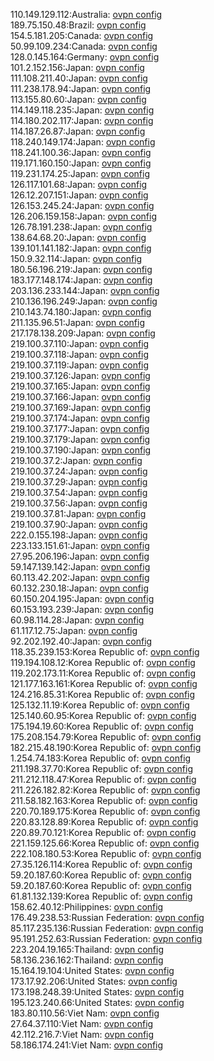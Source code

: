 110.149.129.112:Australia: [ovpn config](vpn/110_149_129_112.ovpn)  
189.75.150.48:Brazil: [ovpn config](vpn/189_75_150_48.ovpn)  
154.5.181.205:Canada: [ovpn config](vpn/154_5_181_205.ovpn)  
50.99.109.234:Canada: [ovpn config](vpn/50_99_109_234.ovpn)  
128.0.145.164:Germany: [ovpn config](vpn/128_0_145_164.ovpn)  
101.2.152.156:Japan: [ovpn config](vpn/101_2_152_156.ovpn)  
111.108.211.40:Japan: [ovpn config](vpn/111_108_211_40.ovpn)  
111.238.178.94:Japan: [ovpn config](vpn/111_238_178_94.ovpn)  
113.155.80.60:Japan: [ovpn config](vpn/113_155_80_60.ovpn)  
114.149.118.235:Japan: [ovpn config](vpn/114_149_118_235.ovpn)  
114.180.202.117:Japan: [ovpn config](vpn/114_180_202_117.ovpn)  
114.187.26.87:Japan: [ovpn config](vpn/114_187_26_87.ovpn)  
118.240.149.174:Japan: [ovpn config](vpn/118_240_149_174.ovpn)  
118.241.100.36:Japan: [ovpn config](vpn/118_241_100_36.ovpn)  
119.171.160.150:Japan: [ovpn config](vpn/119_171_160_150.ovpn)  
119.231.174.25:Japan: [ovpn config](vpn/119_231_174_25.ovpn)  
126.117.101.68:Japan: [ovpn config](vpn/126_117_101_68.ovpn)  
126.12.207.151:Japan: [ovpn config](vpn/126_12_207_151.ovpn)  
126.153.245.24:Japan: [ovpn config](vpn/126_153_245_24.ovpn)  
126.206.159.158:Japan: [ovpn config](vpn/126_206_159_158.ovpn)  
126.78.191.238:Japan: [ovpn config](vpn/126_78_191_238.ovpn)  
138.64.68.20:Japan: [ovpn config](vpn/138_64_68_20.ovpn)  
139.101.141.182:Japan: [ovpn config](vpn/139_101_141_182.ovpn)  
150.9.32.114:Japan: [ovpn config](vpn/150_9_32_114.ovpn)  
180.56.196.219:Japan: [ovpn config](vpn/180_56_196_219.ovpn)  
183.177.148.174:Japan: [ovpn config](vpn/183_177_148_174.ovpn)  
203.136.233.144:Japan: [ovpn config](vpn/203_136_233_144.ovpn)  
210.136.196.249:Japan: [ovpn config](vpn/210_136_196_249.ovpn)  
210.143.74.180:Japan: [ovpn config](vpn/210_143_74_180.ovpn)  
211.135.96.51:Japan: [ovpn config](vpn/211_135_96_51.ovpn)  
217.178.138.209:Japan: [ovpn config](vpn/217_178_138_209.ovpn)  
219.100.37.110:Japan: [ovpn config](vpn/219_100_37_110.ovpn)  
219.100.37.118:Japan: [ovpn config](vpn/219_100_37_118.ovpn)  
219.100.37.119:Japan: [ovpn config](vpn/219_100_37_119.ovpn)  
219.100.37.126:Japan: [ovpn config](vpn/219_100_37_126.ovpn)  
219.100.37.165:Japan: [ovpn config](vpn/219_100_37_165.ovpn)  
219.100.37.166:Japan: [ovpn config](vpn/219_100_37_166.ovpn)  
219.100.37.169:Japan: [ovpn config](vpn/219_100_37_169.ovpn)  
219.100.37.174:Japan: [ovpn config](vpn/219_100_37_174.ovpn)  
219.100.37.177:Japan: [ovpn config](vpn/219_100_37_177.ovpn)  
219.100.37.179:Japan: [ovpn config](vpn/219_100_37_179.ovpn)  
219.100.37.190:Japan: [ovpn config](vpn/219_100_37_190.ovpn)  
219.100.37.2:Japan: [ovpn config](vpn/219_100_37_2.ovpn)  
219.100.37.24:Japan: [ovpn config](vpn/219_100_37_24.ovpn)  
219.100.37.29:Japan: [ovpn config](vpn/219_100_37_29.ovpn)  
219.100.37.54:Japan: [ovpn config](vpn/219_100_37_54.ovpn)  
219.100.37.56:Japan: [ovpn config](vpn/219_100_37_56.ovpn)  
219.100.37.81:Japan: [ovpn config](vpn/219_100_37_81.ovpn)  
219.100.37.90:Japan: [ovpn config](vpn/219_100_37_90.ovpn)  
222.0.155.198:Japan: [ovpn config](vpn/222_0_155_198.ovpn)  
223.133.151.61:Japan: [ovpn config](vpn/223_133_151_61.ovpn)  
27.95.206.196:Japan: [ovpn config](vpn/27_95_206_196.ovpn)  
59.147.139.142:Japan: [ovpn config](vpn/59_147_139_142.ovpn)  
60.113.42.202:Japan: [ovpn config](vpn/60_113_42_202.ovpn)  
60.132.230.18:Japan: [ovpn config](vpn/60_132_230_18.ovpn)  
60.150.204.195:Japan: [ovpn config](vpn/60_150_204_195.ovpn)  
60.153.193.239:Japan: [ovpn config](vpn/60_153_193_239.ovpn)  
60.98.114.28:Japan: [ovpn config](vpn/60_98_114_28.ovpn)  
61.117.12.75:Japan: [ovpn config](vpn/61_117_12_75.ovpn)  
92.202.192.40:Japan: [ovpn config](vpn/92_202_192_40.ovpn)  
118.35.239.153:Korea Republic of: [ovpn config](vpn/118_35_239_153.ovpn)  
119.194.108.12:Korea Republic of: [ovpn config](vpn/119_194_108_12.ovpn)  
119.202.173.11:Korea Republic of: [ovpn config](vpn/119_202_173_11.ovpn)  
121.177.163.161:Korea Republic of: [ovpn config](vpn/121_177_163_161.ovpn)  
124.216.85.31:Korea Republic of: [ovpn config](vpn/124_216_85_31.ovpn)  
125.132.11.19:Korea Republic of: [ovpn config](vpn/125_132_11_19.ovpn)  
125.140.60.95:Korea Republic of: [ovpn config](vpn/125_140_60_95.ovpn)  
175.194.19.60:Korea Republic of: [ovpn config](vpn/175_194_19_60.ovpn)  
175.208.154.79:Korea Republic of: [ovpn config](vpn/175_208_154_79.ovpn)  
182.215.48.190:Korea Republic of: [ovpn config](vpn/182_215_48_190.ovpn)  
1.254.74.183:Korea Republic of: [ovpn config](vpn/1_254_74_183.ovpn)  
211.198.37.70:Korea Republic of: [ovpn config](vpn/211_198_37_70.ovpn)  
211.212.118.47:Korea Republic of: [ovpn config](vpn/211_212_118_47.ovpn)  
211.226.182.82:Korea Republic of: [ovpn config](vpn/211_226_182_82.ovpn)  
211.58.182.163:Korea Republic of: [ovpn config](vpn/211_58_182_163.ovpn)  
220.70.189.175:Korea Republic of: [ovpn config](vpn/220_70_189_175.ovpn)  
220.83.128.89:Korea Republic of: [ovpn config](vpn/220_83_128_89.ovpn)  
220.89.70.121:Korea Republic of: [ovpn config](vpn/220_89_70_121.ovpn)  
221.159.125.66:Korea Republic of: [ovpn config](vpn/221_159_125_66.ovpn)  
222.108.180.53:Korea Republic of: [ovpn config](vpn/222_108_180_53.ovpn)  
27.35.126.114:Korea Republic of: [ovpn config](vpn/27_35_126_114.ovpn)  
59.20.187.60:Korea Republic of: [ovpn config](vpn/59_20_187_60.ovpn)  
59.20.187.60:Korea Republic of: [ovpn config](vpn/59_20_187_60.ovpn)  
61.81.132.139:Korea Republic of: [ovpn config](vpn/61_81_132_139.ovpn)  
158.62.40.12:Philippines: [ovpn config](vpn/158_62_40_12.ovpn)  
176.49.238.53:Russian Federation: [ovpn config](vpn/176_49_238_53.ovpn)  
85.117.235.136:Russian Federation: [ovpn config](vpn/85_117_235_136.ovpn)  
95.191.252.63:Russian Federation: [ovpn config](vpn/95_191_252_63.ovpn)  
223.204.19.165:Thailand: [ovpn config](vpn/223_204_19_165.ovpn)  
58.136.236.162:Thailand: [ovpn config](vpn/58_136_236_162.ovpn)  
15.164.19.104:United States: [ovpn config](vpn/15_164_19_104.ovpn)  
173.17.92.206:United States: [ovpn config](vpn/173_17_92_206.ovpn)  
173.198.248.39:United States: [ovpn config](vpn/173_198_248_39.ovpn)  
195.123.240.66:United States: [ovpn config](vpn/195_123_240_66.ovpn)  
183.80.110.56:Viet Nam: [ovpn config](vpn/183_80_110_56.ovpn)  
27.64.37.110:Viet Nam: [ovpn config](vpn/27_64_37_110.ovpn)  
42.112.216.7:Viet Nam: [ovpn config](vpn/42_112_216_7.ovpn)  
58.186.174.241:Viet Nam: [ovpn config](vpn/58_186_174_241.ovpn)  
